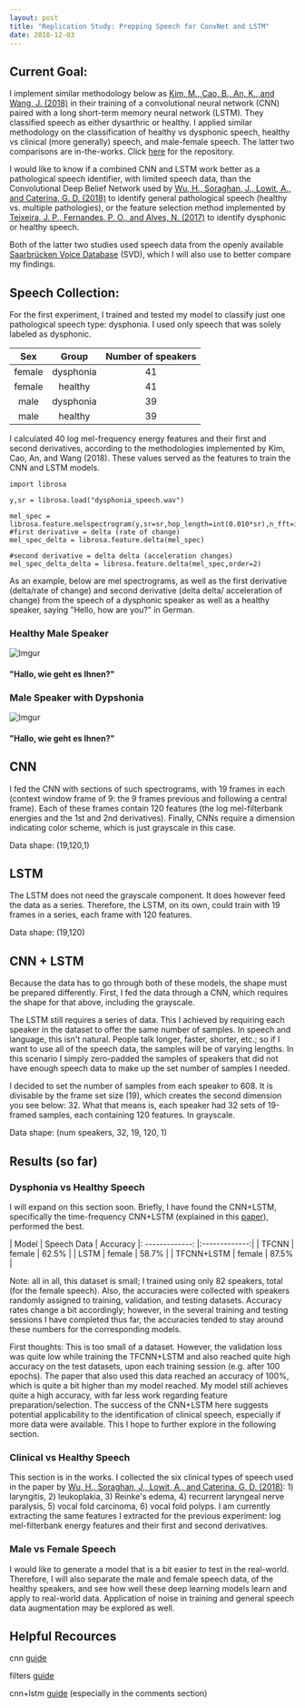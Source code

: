 ```yaml
---
layout: post
title: "Replication Study: Prepping Speech for ConvNet and LSTM"
date: 2018-12-03
---
```



## Current Goal:

I implement similar methodology below as <a href="https://www.researchgate.net/publication/327350843_Dysarthric_Speech_Recognition_Using_Convolutional_LSTM_Neural_Network">Kim, M., Cao, B., An, K., and Wang, J. (2018)</a> in their training of a convolutional neural network (CNN) paired with a long short-term memory neural network (LSTM). They classified speech as either dysarthric or healthy. I applied similar methodology on the classification of healthy vs dysphonic speech, healthy vs clinical (more generally) speech, and male-female speech. The latter two comparisons are in-the-works. Click <a href="https://github.com/a-n-rose/language-classifier/tree/master/clinical_speech/SVD">here</a> for the repository.

I would like to know if a combined CNN and LSTM work better as a pathological speech identifier, with limited speech data, than the Convolutional Deep Belief Network used by <a href="https://strathprints.strath.ac.uk/64290/">Wu, H., Soraghan, J., Lowit, A., and Caterina, G. D. (2018)</a> to identify general pathological speech (healthy vs. multiple pathologies), or the feature selection method implemented by <a href="https://www.sciencedirect.com/science/article/pii/S1877050917321956">Teixeira, J. P., Fernandes, P. O., and Alves, N. (2017)</a> to identify dysphonic or healthy speech. 

Both of the latter two studies used speech data from the openly available <a href="http://www.stimmdatenbank.coli.uni-saarland.de/index.php4#target">Saarbrücken Voice Database</a> (SVD), which I will also use to better compare my findings.

## Speech Collection:

For the first experiment, I trained and tested my model to classify just one pathological speech type: dysphonia. I used only speech that was solely labeled as dysphonic.


| Sex  | Group      | Number of speakers |
| :-------------: |:-------------:| :---:|
| female             | dysphonia      |  41  |
| female            | healthy    | 41  |
| male            | dysphonia    | 39  |
| male            | healthy    |  39  |

I calculated 40 log mel-frequency energy features and their first and second derivatives, according to the methodologies implemented by Kim, Cao, An, and Wang (2018). These values served as the features to train the CNN and LSTM models. 

```
import librosa

y,sr = librosa.load("dysphonia_speech.wav")

mel_spec = librosa.feature.melspectrogram(y,sr=sr,hop_length=int(0.010*sr),n_fft=int(0.025*sr))
#first derivative = delta (rate of change)
mel_spec_delta = librosa.feature.delta(mel_spec)

#second derivative = delta delta (acceleration changes)
mel_spec_delta_delta = librosa.feature.delta(mel_spec,order=2)

```

As an example, below are mel spectrograms, as well as the first derivative (delta/rate of change) and second derivative (delta delta/ acceleration of change) from the speech of a dysphonic speaker as well as a healthy speaker, saying "Hello, how are you?" in German. 

### Healthy Male Speaker
![Imgur](https://i.imgur.com/k8khD7R.png)
#### "Hallo, wie geht es Ihnen?"

### Male Speaker with Dypshonia
![Imgur](https://i.imgur.com/jeVNMEb.png)
#### "Hallo, wie geht es Ihnen?"

## CNN 

I fed the CNN with sections of such spectrograms, with 19 frames in each (context window frame of 9: the 9 frames previous and following a central frame). Each of these frames contain 120 features (the log mel-filterbank energies and the 1st and 2nd derivatives). Finally, CNNs require a dimension indicating color scheme, which is just grayscale in this case. 

Data shape:
(19,120,1)

## LSTM

The LSTM does not need the grayscale component. It does however feed the data as a series. Therefore, the LSTM, on its own, could train with 19 frames in a series, each frame with 120 features.

Data shape:
(19,120)

## CNN + LSTM

Because the data has to go through both of these models, the shape must be prepared differently. First, I fed the data through a CNN, which requires the shape for that above, including the grayscale. 

The LSTM still requires a series of data. This I achieved by requiring each speaker in the dataset to offer the same number of samples. In speech and language, this isn't natural. People talk longer, faster, shorter, etc.; so if I want to use all of the speech data, the samples will be of varying lengths. In this scenario I simply zero-padded the samples of speakers that did not have enough speech data to make up the set number of samples I needed. 

I decided to set the number of samples from each speaker to 608. It is divisable by the frame set size (19), which creates the second dimension you see below: 32. What that means is, each speaker had 32 sets of 19-framed samples, each containing 120 features. In grayscale. 

Data shape:
(num speakers, 32, 19, 120, 1)

## Results (so far)

### Dysphonia vs Healthy Speech

I will expand on this section soon. Briefly, I have found the CNN+LSTM, specifically the time-frequency CNN+LSTM (explained in this <a href="https://www.researchgate.net/publication/327350843_Dysarthric_Speech_Recognition_Using_Convolutional_LSTM_Neural_Network">paper</a>), performed the best.

| Model  | Speech Data      | Accuracy
|: -------------: |:-------------:| 
| TFCNN             | female      |  62.5%  |
| LSTM            | female    | 58.7%  |
| TFCNN+LSTM            | female    | 87.5%  |

Note: all in all, this dataset is small; I trained using only 82 speakers, total (for the female speech). Also, the accuracies were collected with speakers randomly assigned to training, validation, and testing datasets. Accuracy rates change a bit accordingly; however, in the several training and testing sessions I have completed thus far, the accuracies tended to stay around these numbers for the corresponding models. 

First thoughts: This is too small of a dataset. However, the validation loss was quite low while training the TFCNN+LSTM and also reached quite high accuracy on the test datasets, upon each training session (e.g. after 100 epochs). The paper that also used this data reached an accuracy of 100%, which is quite a bit higher than my model reached. My model still achieves quite a high accuracy, with far less work regarding feature preparation/selection. The success of the CNN+LSTM here suggests potential applicability to the identification of clinical speech, especially if more data were available. This I hope to further explore in the following section.

### Clinical vs Healthy Speech

This section is in the works. I collected the six clinical types of speech used in the paper by <a href="https://strathprints.strath.ac.uk/64290/">Wu, H., Soraghan, J., Lowit, A., and Caterina, G. D. (2018)</a>: 1) laryngitis, 2) leukoplakia, 3) Reinke's edema, 4) recurrent laryngeal nerve paralysis, 5) vocal fold carcinoma, 6) vocal fold polyps. I am currently extracting the same features I extracted for the previous experiment: log mel-filterbank energy features and their first and second derivatives.

### Male vs Female Speech

I would like to generate a model that is a bit easier to test in the real-world. Therefore, I will also separate the male and female speech data, of the healthy speakers, and see how well these deep learning models learn and apply to real-world data. Application of noise in training and general speech data augmentation may be explored as well. 


## Helpful Recources
cnn <a href="http://adventuresinmachinelearning.com/keras-tutorial-cnn-11-lines/">guide</a>

filters <a href="https://adeshpande3.github.io/A-Beginner%27s-Guide-To-Understanding-Convolutional-Neural-Networks-Part-2/">guide</a>

cnn+lstm <a href="https://machinelearningmastery.com/cnn-long-short-term-memory-networks/">guide</a> (especially in the comments section)

